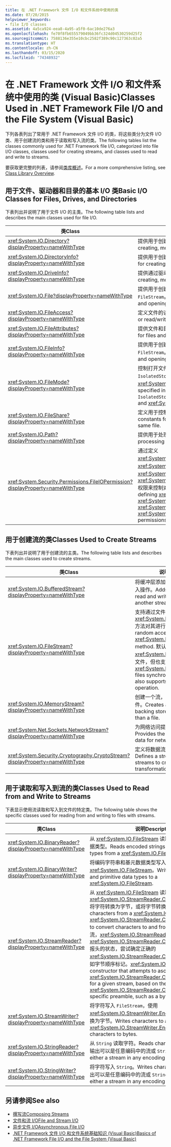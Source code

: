 ```yaml
---
title: 在 .NET Framework 文件 I/O 和文件系统中使用的类
ms.date: 07/20/2015
helpviewer_keywords:
- file I/O classes
ms.assetid: 4a5ca924-eea8-4a95-a5f0-6ac10de276a3
ms.openlocfilehash: fe70f8fb655579049bb36fc324d04530259d25f2
ms.sourcegitcommit: 7588136e355e10cbc2582f389c90c127363c02a5
ms.translationtype: HT
ms.contentlocale: zh-CN
ms.lasthandoff: 03/15/2020
ms.locfileid: "74348932"
---
```

# <a name="classes-used-in-net-framework-file-io-and-the-file-system-visual-basic"></a><span data-ttu-id="e6d10-102">在 .NET Framework 文件 I/O 和文件系统中使用的类 (Visual Basic)</span><span class="sxs-lookup"><span data-stu-id="e6d10-102">Classes Used in .NET Framework File I/O and the File System (Visual Basic)</span></span>

<span data-ttu-id="e6d10-103">下列各表列出了常用于 .NET Framework 文件 I/O 的类，将这些类分为文件 I/O 类、用于创建流的类和用于读取和写入流的类。</span><span class="sxs-lookup"><span data-stu-id="e6d10-103">The following tables list the classes commonly used for .NET Framework file I/O, categorized into file I/O classes, classes used for creating streams, and classes used to read and write to streams.</span></span>  
  
<span data-ttu-id="e6d10-104">要获取更完整的列表，请参阅[类库概述](../../../../standard/class-library-overview.md)。</span><span class="sxs-lookup"><span data-stu-id="e6d10-104">For a more comprehensive listing, see [Class Library Overview](../../../../standard/class-library-overview.md).</span></span>  
  
## <a name="basic-io-classes-for-files-drives-and-directories"></a><span data-ttu-id="e6d10-105">用于文件、驱动器和目录的基本 I/O 类</span><span class="sxs-lookup"><span data-stu-id="e6d10-105">Basic I/O Classes for Files, Drives, and Directories</span></span>  

 <span data-ttu-id="e6d10-106">下表列出并说明了用于文件 I/O 的主类。</span><span class="sxs-lookup"><span data-stu-id="e6d10-106">The following table lists and describes the main classes used for file I/O.</span></span>  
  
|<span data-ttu-id="e6d10-107">类</span><span class="sxs-lookup"><span data-stu-id="e6d10-107">Class</span></span>|<span data-ttu-id="e6d10-108">说明</span><span class="sxs-lookup"><span data-stu-id="e6d10-108">Description</span></span>|  
|-----------|-----------------|  
|<xref:System.IO.Directory?displayProperty=nameWithType>|<span data-ttu-id="e6d10-109">提供用于创建、移动和枚举目录和子目录的静态方法。</span><span class="sxs-lookup"><span data-stu-id="e6d10-109">Provides static methods for creating, moving, and enumerating through directories and subdirectories.</span></span>|  
|<xref:System.IO.DirectoryInfo?displayProperty=nameWithType>|<span data-ttu-id="e6d10-110">提供用于创建、移动和枚举目录和子目录的实例方法。</span><span class="sxs-lookup"><span data-stu-id="e6d10-110">Provides instance methods for creating, moving, and enumerating through directories and subdirectories.</span></span>|  
|<xref:System.IO.DriveInfo?displayProperty=nameWithType>|<span data-ttu-id="e6d10-111">提供通过驱动器用于创建、移动和枚举的实例方法。</span><span class="sxs-lookup"><span data-stu-id="e6d10-111">Provides instance methods for creating, moving, and enumerating through drives.</span></span>|  
|<xref:System.IO.File?displayProperty=nameWithType>|<span data-ttu-id="e6d10-112">提供用于创建、复制、删除、移动和打开文件的静态方法，并可帮助创建 `FileStream`。</span><span class="sxs-lookup"><span data-stu-id="e6d10-112">Provides static methods for creating, copying, deleting, moving, and opening files, and aids in the creation of a `FileStream`.</span></span>|  
|<xref:System.IO.FileAccess?displayProperty=nameWithType>|<span data-ttu-id="e6d10-113">定义文件的读取、写入或读/写访问权限的常量。</span><span class="sxs-lookup"><span data-stu-id="e6d10-113">Defines constants for read, write, or read/write access to a file.</span></span>|  
|<xref:System.IO.FileAttributes?displayProperty=nameWithType>|<span data-ttu-id="e6d10-114">提供文件和目录的属性，例如 `Archive`、`Hidden` 和 `ReadOnly`。</span><span class="sxs-lookup"><span data-stu-id="e6d10-114">Provides attributes for files and directories such as `Archive`, `Hidden`, and `ReadOnly`.</span></span>|  
|<xref:System.IO.FileInfo?displayProperty=nameWithType>|<span data-ttu-id="e6d10-115">提供用于创建、复制、删除、移动和打开文件的静态方法，并可帮助创建 `FileStream`。</span><span class="sxs-lookup"><span data-stu-id="e6d10-115">Provides static methods for creating, copying, deleting, moving, and opening files, and aids in the creation of a `FileStream`.</span></span>|  
|<xref:System.IO.FileMode?displayProperty=nameWithType>|<span data-ttu-id="e6d10-116">控制打开文件的方式。</span><span class="sxs-lookup"><span data-stu-id="e6d10-116">Controls how a file is opened.</span></span> <span data-ttu-id="e6d10-117">在多个 `FileStream` 和 `IsolatedStorageFileStream` 的构造函数中指定此参数，此参数用于 <xref:System.IO.File> 和 <xref:System.IO.FileInfo> 的 `Open` 方法。</span><span class="sxs-lookup"><span data-stu-id="e6d10-117">This parameter is specified in many of the constructors for `FileStream` and `IsolatedStorageFileStream`, and for the `Open` methods of <xref:System.IO.File> and <xref:System.IO.FileInfo>.</span></span>|  
|<xref:System.IO.FileShare?displayProperty=nameWithType>|<span data-ttu-id="e6d10-118">定义用于控制其他文件流可以对同一文件进行何种类型的访问的常量。</span><span class="sxs-lookup"><span data-stu-id="e6d10-118">Defines constants for controlling the type of access other file streams can have to the same file.</span></span>|  
|<xref:System.IO.Path?displayProperty=nameWithType>|<span data-ttu-id="e6d10-119">提供用于处理目录字符串的方法和属性。</span><span class="sxs-lookup"><span data-stu-id="e6d10-119">Provides methods and properties for processing directory strings.</span></span>|  
|<xref:System.Security.Permissions.FileIOPermission?displayProperty=nameWithType>|<span data-ttu-id="e6d10-120">通过定义 <xref:System.Security.Permissions.FileIOPermissionAttribute.Read%2A>、<xref:System.Security.Permissions.FileIOPermissionAttribute.Write%2A>、<xref:System.Security.Permissions.FileIOPermissionAttribute.Append%2A> 和 <xref:System.Security.Permissions.FileIOPermissionAttribute.PathDiscovery%2A> 权限来控制对文件和文件夹的访问。</span><span class="sxs-lookup"><span data-stu-id="e6d10-120">Controls the access of files and folders by defining <xref:System.Security.Permissions.FileIOPermissionAttribute.Read%2A>, <xref:System.Security.Permissions.FileIOPermissionAttribute.Write%2A>, <xref:System.Security.Permissions.FileIOPermissionAttribute.Append%2A> and <xref:System.Security.Permissions.FileIOPermissionAttribute.PathDiscovery%2A> permissions.</span></span>|  
  
## <a name="classes-used-to-create-streams"></a><span data-ttu-id="e6d10-121">用于创建流的类</span><span class="sxs-lookup"><span data-stu-id="e6d10-121">Classes Used to Create Streams</span></span>  

 <span data-ttu-id="e6d10-122">下表列出并说明了用于创建流的主类。</span><span class="sxs-lookup"><span data-stu-id="e6d10-122">The following table lists and describes the main classes used to create streams.</span></span>  
  
|<span data-ttu-id="e6d10-123">类</span><span class="sxs-lookup"><span data-stu-id="e6d10-123">Class</span></span>|<span data-ttu-id="e6d10-124">说明</span><span class="sxs-lookup"><span data-stu-id="e6d10-124">Description</span></span>|  
|-----------|-----------------|  
|<xref:System.IO.BufferedStream?displayProperty=nameWithType>|<span data-ttu-id="e6d10-125">将缓冲层添加到另一个流上的读取和写入操作。</span><span class="sxs-lookup"><span data-stu-id="e6d10-125">Adds a buffering layer to read and write operations on another stream.</span></span>|  
|<xref:System.IO.FileStream?displayProperty=nameWithType>|<span data-ttu-id="e6d10-126">支持通过文件的 <xref:System.IO.FileStream.Seek%2A> 方法对其进行随机访问。</span><span class="sxs-lookup"><span data-stu-id="e6d10-126">Supports random access to files through its <xref:System.IO.FileStream.Seek%2A> method.</span></span> <span data-ttu-id="e6d10-127">默认情况下 <xref:System.IO.FileStream> 同步打开文件，但也支持异步操作。</span><span class="sxs-lookup"><span data-stu-id="e6d10-127"><xref:System.IO.FileStream> opens files synchronously by default but also supports asynchronous operation.</span></span>|  
|<xref:System.IO.MemoryStream?displayProperty=nameWithType>|<span data-ttu-id="e6d10-128">创建一个流，其后备存储为内存而非文件。</span><span class="sxs-lookup"><span data-stu-id="e6d10-128">Creates a stream whose backing store is memory, rather than a file.</span></span>|  
|<xref:System.Net.Sockets.NetworkStream?displayProperty=nameWithType>|<span data-ttu-id="e6d10-129">为网络访问提供数据的基础流。</span><span class="sxs-lookup"><span data-stu-id="e6d10-129">Provides the underlying stream of data for network access.</span></span>|  
|<xref:System.Security.Cryptography.CryptoStream?displayProperty=nameWithType>|<span data-ttu-id="e6d10-130">定义将数据流链接到加密转换的流。</span><span class="sxs-lookup"><span data-stu-id="e6d10-130">Defines a stream that links data streams to cryptographic transformations.</span></span>|  
  
## <a name="classes-used-to-read-from-and-write-to-streams"></a><span data-ttu-id="e6d10-131">用于读取和写入到流的类</span><span class="sxs-lookup"><span data-stu-id="e6d10-131">Classes Used to Read from and Write to Streams</span></span>  

 <span data-ttu-id="e6d10-132">下表显示使用流读取和写入到文件的特定类。</span><span class="sxs-lookup"><span data-stu-id="e6d10-132">The following table shows the specific classes used for reading from and writing to files with streams.</span></span>  
  
|<span data-ttu-id="e6d10-133">**类**</span><span class="sxs-lookup"><span data-stu-id="e6d10-133">**Class**</span></span>|<span data-ttu-id="e6d10-134">**说明**</span><span class="sxs-lookup"><span data-stu-id="e6d10-134">**Description**</span></span>|  
|---------------|---------------------|  
|<xref:System.IO.BinaryReader?displayProperty=nameWithType>|<span data-ttu-id="e6d10-135">从 <xref:System.IO.FileStream> 读取编码字符串和基元数据类型。</span><span class="sxs-lookup"><span data-stu-id="e6d10-135">Reads encoded strings and primitive data types from a <xref:System.IO.FileStream>.</span></span>|  
|<xref:System.IO.BinaryWriter?displayProperty=nameWithType>|<span data-ttu-id="e6d10-136">将编码字符串和基元数据类型写入 <xref:System.IO.FileStream>。</span><span class="sxs-lookup"><span data-stu-id="e6d10-136">Writes encoded strings and primitive data types to a <xref:System.IO.FileStream>.</span></span>|  
|<xref:System.IO.StreamReader?displayProperty=nameWithType>|<span data-ttu-id="e6d10-137">从 <xref:System.IO.FileStream> 读取字符，使用 <xref:System.IO.StreamReader.CurrentEncoding%2A> 将字符转换为字节，或将字节转换为字符。</span><span class="sxs-lookup"><span data-stu-id="e6d10-137">Reads characters from a <xref:System.IO.FileStream>, using <xref:System.IO.StreamReader.CurrentEncoding%2A> to convert characters to and from bytes.</span></span> <span data-ttu-id="e6d10-138">对于给定的流，<xref:System.IO.StreamReader> 的构造函数基于特定 <xref:System.IO.StreamReader.CurrentEncoding%2A> 报头的状态，尝试确定正确的 <xref:System.IO.StreamReader.CurrentEncoding%2A>，如字节顺序标记。</span><span class="sxs-lookup"><span data-stu-id="e6d10-138"><xref:System.IO.StreamReader> has a constructor that attempts to ascertain the correct <xref:System.IO.StreamReader.CurrentEncoding%2A> for a given stream, based on the presence of a <xref:System.IO.StreamReader.CurrentEncoding%2A>-specific preamble, such as a byte order mark.</span></span>|  
|<xref:System.IO.StreamWriter?displayProperty=nameWithType>|<span data-ttu-id="e6d10-139">将字符写入 `FileStream`，使用 <xref:System.IO.StreamWriter.Encoding%2A> 将字符转换为字节。</span><span class="sxs-lookup"><span data-stu-id="e6d10-139">Writes characters to a `FileStream`, using <xref:System.IO.StreamWriter.Encoding%2A> to convert characters to bytes.</span></span>|  
|<xref:System.IO.StringReader?displayProperty=nameWithType>|<span data-ttu-id="e6d10-140">从 `String` 读取字符。</span><span class="sxs-lookup"><span data-stu-id="e6d10-140">Reads characters from a `String`.</span></span> <span data-ttu-id="e6d10-141">输出可以是任意编码中的流或 `String`。</span><span class="sxs-lookup"><span data-stu-id="e6d10-141">Output can be either a stream in any encoding or a `String`.</span></span>|  
|<xref:System.IO.StringWriter?displayProperty=nameWithType>|<span data-ttu-id="e6d10-142">将字符写入 `String`。</span><span class="sxs-lookup"><span data-stu-id="e6d10-142">Writes characters to a `String`.</span></span> <span data-ttu-id="e6d10-143">输出可以是任意编码中的流或 `String`。</span><span class="sxs-lookup"><span data-stu-id="e6d10-143">Output can be either a stream in any encoding or a `String`.</span></span>|  
  
## <a name="see-also"></a><span data-ttu-id="e6d10-144">另请参阅</span><span class="sxs-lookup"><span data-stu-id="e6d10-144">See also</span></span>

- [<span data-ttu-id="e6d10-145">撰写流</span><span class="sxs-lookup"><span data-stu-id="e6d10-145">Composing Streams</span></span>](../../../../standard/io/composing-streams.md)
- [<span data-ttu-id="e6d10-146">文件和流 I/O</span><span class="sxs-lookup"><span data-stu-id="e6d10-146">File and Stream I/O</span></span>](../../../../standard/io/index.md)
- [<span data-ttu-id="e6d10-147">异步文件 I/O</span><span class="sxs-lookup"><span data-stu-id="e6d10-147">Asynchronous File I/O</span></span>](../../../../standard/io/asynchronous-file-i-o.md)
- [<span data-ttu-id="e6d10-148">.NET Framework 文件 I/O 和文件系统基础知识 (Visual Basic)</span><span class="sxs-lookup"><span data-stu-id="e6d10-148">Basics of .NET Framework File I/O and the File System (Visual Basic)</span></span>](../../../../visual-basic/developing-apps/programming/drives-directories-files/basics-of-net-framework-file-io-and-the-file-system.md)
